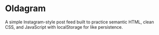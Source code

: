 # Oldagram
A simple Instagram-style post feed built to practice semantic HTML, clean CSS, and JavaScript with localStorage for like persistence.
